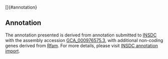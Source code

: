 []{#annotation}

Annotation
----------

The annotation presented is derived from annotation submitted to
[INSDC](http://www.insdc.org) with the assembly accession
[GCA\_000976575.3](http://www.ebi.ac.uk/ena/data/view/GCA_000976575.3),
with additional non-coding genes derived from
[Rfam](http://rfam.xfam.org/). For more details, please visit [INSDC
annotation
import](http://ensemblgenomes.org/info/data/insdc_annotation).

